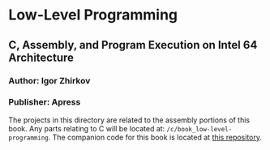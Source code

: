 # Low-Level Programming
## C, Assembly, and Program Execution on Intel 64 Architecture

### Author: Igor Zhirkov
### Publisher: Apress

The projects in this directory are related to the assembly portions of this book. Any parts relating to C will be located at: `/c/book_low-level-programming`. The companion code for this book is located at [this repository](https://github.com/Apress/low-level-programming).
